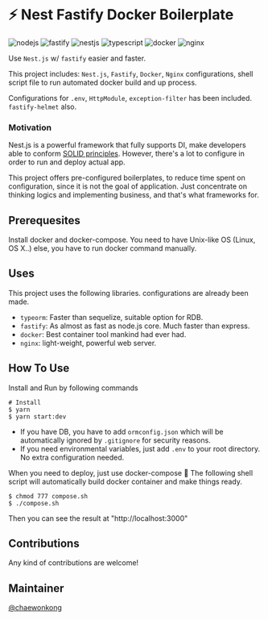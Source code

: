 # ⚡️ Nest Fastify Docker Boilerplate

![nodejs](https://img.shields.io/badge/Runtime-NodeJS-blue)
![fastify](https://img.shields.io/badge/Framework-Fastify-yellow)
![nestjs](https://img.shields.io/badge/Framework-NestJS-brightgreen)
![typescript](https://img.shields.io/badge/Language-TypeScript-red)
![docker](https://img.shields.io/badge/Container-Docker-yellowgreen)
![nginx](https://img.shields.io/badge/WebServer-Nginx-lightgrey)

Use `Nest.js` w/ `fastify` easier and faster.

This project includes: `Nest.js`, `Fastify`, `Docker`, `Nginx` configurations, shell script file to run automated docker build and up process.

Configurations for `.env`, `HttpModule`, `exception-filter` has been included. `fastify-helmet` also.

### Motivation

Nest.js is a powerful framework that fully supports DI, make developers able to conform [SOLID principles](https://en.wikipedia.org/wiki/SOLID).
However, there's a lot to configure in order to run and deploy actual app.

This project offers pre-configured boilerplates, to reduce time spent on configuration, since it is not the goal of application.
Just concentrate on thinking logics and implementing business, and that's what frameworks for.

## Prerequesites

Install docker and docker-compose.
You need to have Unix-like OS (Linux, OS X..) else, you have to run docker command manually.

## Uses

This project uses the following libraries. configurations are already been made.

- `typeorm`: Faster than sequelize, suitable option for RDB.
- `fastify`: As almost as fast as node.js core. Much faster than express.
- `docker`: Best container tool mankind had ever had.
- `nginx`: light-weight, powerful web server.

## How To Use

Install and Run by following commands

```shell
# Install
$ yarn
$ yarn start:dev
```

- If you have DB, you have to add `ormconfig.json` which will be automatically ignored by `.gitignore` for security reasons.
- If you need environmental variables, just add `.env` to your root directory. No extra configuration needed.

When you need to deploy, just use docker-compose 🐳
The following shell script will automatically build docker container and make things ready.

```shell
$ chmod 777 compose.sh
$ ./compose.sh
```

Then you can see the result at "http://localhost:3000"

## Contributions

Any kind of contributions are welcome!

## Maintainer

[@chaewonkong](https://github.com/ChaeWonKong)
